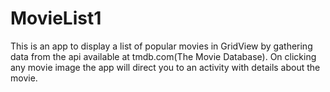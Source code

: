 # MovieList1
This is an app to display a list of popular movies in GridView by gathering data from the api available at tmdb.com(The Movie Database).
On clicking any movie image the app will direct you to an activity with details about the movie.
